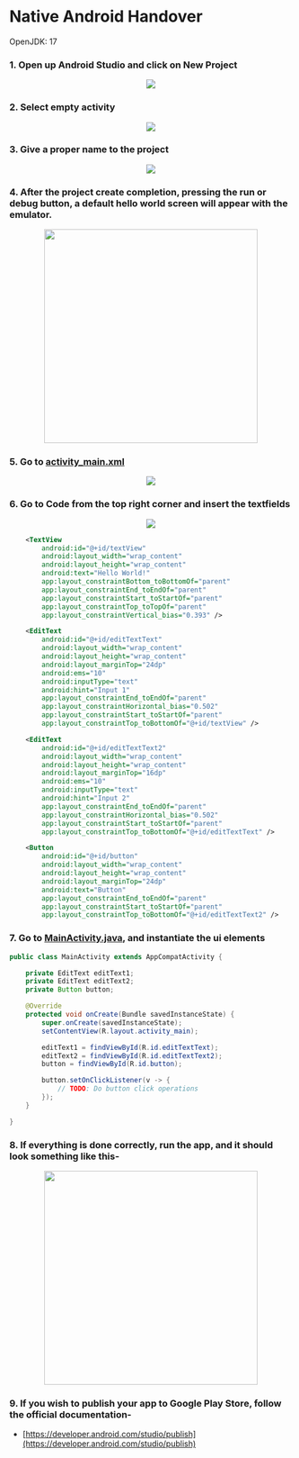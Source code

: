 # Native Android Handover
OpenJDK: 17

### 1. Open up Android Studio and click on New Project
<p align="center">
    <img src="./assets/1.png"></img>
</p>

### 2. Select empty activity
<p align="center">
    <img src="./assets/3.png"></img>
</p>

### 3. Give a proper name to the project
<p align="center">
    <img src="./assets/2.png"></img>
</p>

### 4. After the project create completion, pressing the run or debug button, a default hello world screen will appear with the emulator.
<p align="center">
    <img src="./assets/4.png" width="380"></img>
</p>

### 5. Go to [activity_main.xml](./app/src/main/res/layout/activity_main.xml)
<p align="center">
    <img src="./assets/5.png" ></img>
</p>

### 6. Go to Code from the top right corner and insert the textfields
<p align="center">
    <img src="./assets/6.png" ></img>
</p>

```xml
    <TextView
        android:id="@+id/textView"
        android:layout_width="wrap_content"
        android:layout_height="wrap_content"
        android:text="Hello World!"
        app:layout_constraintBottom_toBottomOf="parent"
        app:layout_constraintEnd_toEndOf="parent"
        app:layout_constraintStart_toStartOf="parent"
        app:layout_constraintTop_toTopOf="parent"
        app:layout_constraintVertical_bias="0.393" />

    <EditText
        android:id="@+id/editTextText"
        android:layout_width="wrap_content"
        android:layout_height="wrap_content"
        android:layout_marginTop="24dp"
        android:ems="10"
        android:inputType="text"
        android:hint="Input 1"
        app:layout_constraintEnd_toEndOf="parent"
        app:layout_constraintHorizontal_bias="0.502"
        app:layout_constraintStart_toStartOf="parent"
        app:layout_constraintTop_toBottomOf="@+id/textView" />

    <EditText
        android:id="@+id/editTextText2"
        android:layout_width="wrap_content"
        android:layout_height="wrap_content"
        android:layout_marginTop="16dp"
        android:ems="10"
        android:inputType="text"
        android:hint="Input 2"
        app:layout_constraintEnd_toEndOf="parent"
        app:layout_constraintHorizontal_bias="0.502"
        app:layout_constraintStart_toStartOf="parent"
        app:layout_constraintTop_toBottomOf="@+id/editTextText" />

    <Button
        android:id="@+id/button"
        android:layout_width="wrap_content"
        android:layout_height="wrap_content"
        android:layout_marginTop="24dp"
        android:text="Button"
        app:layout_constraintEnd_toEndOf="parent"
        app:layout_constraintStart_toStartOf="parent"
        app:layout_constraintTop_toBottomOf="@+id/editTextText2" />
```

### 7. Go to [MainActivity.java](./app/src/main/java/com/example/my_app/MainActivity.java), and instantiate the ui elements
```java
public class MainActivity extends AppCompatActivity {

    private EditText editText1;
    private EditText editText2;
    private Button button;

    @Override
    protected void onCreate(Bundle savedInstanceState) {
        super.onCreate(savedInstanceState);
        setContentView(R.layout.activity_main);

        editText1 = findViewById(R.id.editTextText);
        editText2 = findViewById(R.id.editTextText2);
        button = findViewById(R.id.button);

        button.setOnClickListener(v -> {
            // TODO: Do button click operations
        });
    }

}
```

### 8. If everything is done correctly, run the app, and it should look something like this-
<p align="center">
    <img src="./assets/7.png" width="380"></img>
</p>

### 9. If you wish to publish your app to Google Play Store, follow the official documentation-
* [https://developer.android.com/studio/publish](https://developer.android.com/studio/publish)
